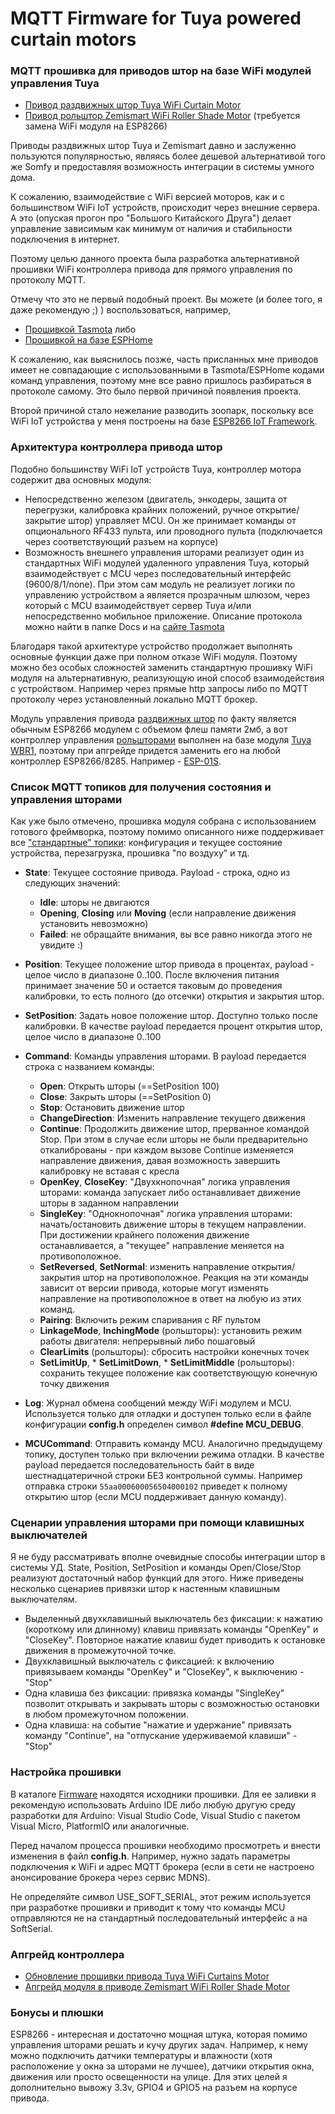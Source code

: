# MQTT Firmware for Tuya powered curtain motors
### MQTT прошивка для приводов штор на базе WiFi модулей управления Tuya

  * [Привод раздвижных штор Tuya WiFi Curtain Motor](https://www.aliexpress.com/item/1005001874221744.html)
  * [Привод рольштор Zemismart WiFi Roller Shade Motor](https://www.aliexpress.com/item/4000201855781.html) (требуется замена WiFi модуля на ESP8266)

Приводы раздвижных штор Tuya и Zemismart давно и заслуженно пользуются популярностью, являясь более дешевой альтернативой 
того же Somfy и предоставляя возможность интеграции в системы умного дома.

К сожалению, взаимодействие с WiFi версией моторов, как и с большинством WiFi IoT устройств, 
происходит через внешние сервера. А это (опуская прогон про "Большого Китайского Друга") делает 
управление зависимым как минимум от наличия и стабильности подключения в интернет.

Поэтому целью данного проекта была разработка альтернативной прошивки WiFi контроллера привода 
для прямого управления по протоколу MQTT.

Отмечу что это не первый подобный проект. Вы можете (и более того, я даже рекомендую ;) ) воспользоваться, например,

  * [Прошивкой Tasmota](https://github.com/Greefon/docs/blob/master/Tuya-generic-wifi-curtain-motor-WIP.md) либо
  * [Прошивкой на базе ESPHome](https://github.com/iphong/esphome-tuya-curtain)

К сожалению, как выяснилось позже, часть присланных мне приводов имеет не совпадающие с использованными
в Tasmota/ESPHome кодами команд управления, поэтому мне все равно пришлось разбираться в протоколе самому. 
Это было первой причиной появления проекта.

Второй причиной стало нежелание разводить зоопарк, поскольку все WiFi IoT устройства
у меня построены на базе [ESP8266 IoT Framework](https://github.com/mosave/AELib).

### Архитектура контроллера привода штор

Подобно большинству WiFi IoT устройств Tuya, контроллер мотора содержит два основных модуля:
  * Непосредственно железом (двигатель, энкодеры, защита от перегрузки, калибровка крайних положений, 
    ручное открытие/закрытие штор) управляет MCU. Он же принимает команды от опционального RF433 пульта,
    или проводного пульта (подключается через соответствующий разъем на корпусе)
  * Возможность внешнего управления шторами реализует один из стандартных WiFi модулей удаленного управления Tuya, 
    который взаимодействует с MCU через последовательный интерфейс (9600/8/1/none). При этом 
    сам модуль не реализует логики по управлению устройством а является прозрачным шлюзом, через 
    который с MCU взаимодействует сервер Tuya и/или непосредственно мобильное приложение.
    Описание протокола можно найти в папке Docs и на [сайте Tasmota](https://tasmota.github.io/docs/TuyaMCU/)
      
Благодаря такой архитектуре устройство продолжает выполнять основные функции даже при полном отказе 
WiFi модуля. Поэтому можно без особых сложностей заменить стандартную прошивку WiFi модуля на альтернативную, 
реализующую иной способ взаимодействия с устройством. Например через прямые http запросы либо по MQTT протоколу
через установленный локально MQTT брокер.


Модуль управления привода [раздвижных штор](https://www.aliexpress.com/item/1005001874221744.html) по факту является 
обычным ESP8266 модулем с объемом флеш памяти 2мб, а вот контроллер управления [рольшторами](https://www.aliexpress.com/item/4000201855781.html)
выполнен на базе модуля [Tuya WBR1](https://solution.tuya.com/hardware/detail/64003), поэтому при апгрейде придется заменить его на 
любой контроллер ESP8266/8285. Например - [ESP-01S](https://www.aliexpress.com/item/32734941528.html).


### Список MQTT топиков для получения состояния и управления шторами

Как уже было отмечено, прошивка модуля собрана с использованием готового фреймворка, поэтому 
помимо описанного ниже поддерживает все
["стандартные" топики](https://github.com/mosave/AELib#comms-wifi-mqtt-%D0%B8-ota): 
конфигурация и текущее состояние устройства, перезагрузка, прошивка "по воздуху" и тд.

 * **State**: Текущее состояние привода. Payload - строка, одно из следующих значений:
   * **Idle**: шторы не двигаются
   * **Opening**, **Closing** или **Moving** (если направление движения установить невозможно)
   * **Failed**: не обращайте внимания, вы все равно никогда этого не увидите :)
 * **Position**: Текущее положение штор привода в процентах, payload - целое число в диапазоне 0..100. 
   После включения питания принимает значение 50 и остается таковым до проведения калибровки,
   то есть полного (до отсечки) открытия и закрытия штор.
 * **SetPosition**: Задать новое положение штор. Доступно только после калибровки. В качестве payload 
   передается процент открытия штор, целое число в диапазоне 0..100
 * **Command**: Команды управления шторами. В payload передается строка с названием команды:
   * **Open**: Открыть шторы (==SetPosition 100)
   * **Close**: Закрыть шторы (==SetPosition 0)
   * **Stop**: Остановить движение штор
   * **ChangeDirection**: Изменить направление текущего движения
   * **Continue**: Продолжить движение штор, прерванное командой Stop. При этом в случае если шторы не были предварительно 
   откалиброваны - при каждом вызове Continue изменяется направление движения, давая возможность завершить 
   калибровку не вставая с кресла
   * **OpenKey**, **CloseKey**: "Двухкнопочная" логика управления шторами: команда запускает либо останавливает движение 
   шторы в заданном направлении
   * **SingleKey**: "Однокнопочная" логика управления шторами: начать/остановить движение шторы в текущем направлении.
   При достижении крайнего положения движение останавливается, а "текущее" направление меняется на противоположное.
   * **SetReversed**, **SetNormal**: изменить направление открытия/закрытия штор на противоположное. Реакция на эти команды 
   зависит от версии привода, которые могут изменять направление на противоположное в ответ на любую из этих команд.
   * **Pairing**: Включить режим спаривания с RF пультом
   * **LinkageMode**, **InchingMode** (рольшторы): установить режим работы двигателя: непрерывный либо пошаговый
   * **ClearLimits** (рольшторы): сбросить настройки конечных точек
   * **SetLimitUp**, * **SetLimitDown**, * **SetLimitMiddle** (рольшторы): сохранить текущее положение как соответствующую конечную точку движения
  



* **Log**: Журнал обмена сообщений между WiFi модулем и MCU. Используется только для отладки и доступен 
  только если в файле конфигурации **config.h** определен символ **#define MCU_DEBUG**.
* **MCUCommand**: Отправить команду MCU. Аналогично предыдущему топику, доступен только при включении режима отладки.
  В качестве payload передается последовательность байт в виде шестнадцатеричной строки БЕЗ контрольной суммы. 
  Например отправка строки ```55aa000600056504000102``` приведет к полному открытию штор (если MCU поддерживает данную команду).

### Сценарии управления шторами при помощи клавишных выключателей

Я не буду рассматривать вполне очевидные способы интеграции штор в системы УД. State, Position, SetPosition и команды 
Open/Close/Stop реализуют достаточный набор функций для этого. Ниже приведены несколько сценариев привязки штор к 
настенным клавишным выключателям.
  * Выделенный двухклавишный выключатель без фиксации: к нажатию (короткому или длинному) клавиш привязать команды 
  "OpenKey" и "CloseKey". Повторное нажатие клавиш будет приводить к остановке движения в промежуточной точке.
  * Двухклавишный выключатель с фиксацией: к включению привязываем команды "OpenKey" и "CloseKey", к выключению - "Stop"
  * Одна клавиша без фиксации: привязка команды "SingleKey" позволит открывать и закрывать шторы с возможностью 
  остановки в любом промежуточном положении.
  * Одна клавиша: на событие "нажатие и удержание" привязать команду "Continue", на "отпускание удерживаемой клавиши" - "Stop"



### Настройка прошивки

В каталоге [Firmware](https://github.com/mosave/Tuya2MQTT/tree/main/Firmware) находятся исходники прошивки. 
Для ее заливки я рекомендую использовать Arduino IDE либо любую другую среду разработки для Arduino: Visual Studio Code,
Visual Studio с пакетом Visual Micro, PlatformIO или аналогичные.

Перед началом процесса прошивки необходимо просмотреть и внести изменения в файл **config.h**.
Например, нужно задать параметры подключения к WiFi и адрес MQTT брокера (если в сети не настроено 
анонсирование брокера через сервис MDNS).

Не определяйте символ USE_SOFT_SERIAL, этот режим используется при разработке прошивки и приводит к тому что 
команды MCU отправляются не на стандартный последовательный интерфейс а на SoftSerial.

### Апгрейд контроллера
 * [Обновление прошивки привода Tuya WiFi Curtains Motor](https://github.com/mosave/Tuya2MQTT/blob/main/tuya.md)
 * [Апгрейд модуля в приводе Zemismart WiFi Roller Shade Motor](https://github.com/mosave/Tuya2MQTT/blob/main/zemismart.md)

### Бонусы и плюшки
ESP8266 - интересная и достаточно мощная штука, которая помимо управления шторами решать и кучу других задач. 
Например, к нему можно подключить датчики температуры и влажности (хотя расположение у окна 
за шторами не лучшее), датчики открытия окна, движения или просто освещенности на улице. 
Для этих целей я дополнительно вывожу 3.3v, GPIO4 и GPIO5 на разъем на корпусе привода.


